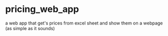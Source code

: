 # pricing_web_app
a web app that get's prices from excel sheet and show them on a webpage (as simple as it sounds)
